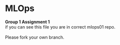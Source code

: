 # MLOps
**Group 1 Assignment 1**<br>
if you can see this file you are in correct mlops01 repo.<br><br>
Please fork your own branch.
